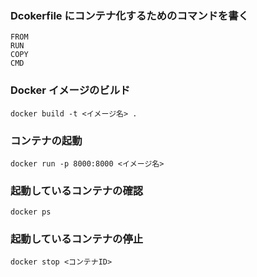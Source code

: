 ### Dcokerfile にコンテナ化するためのコマンドを書く

```
FROM
RUN
COPY
CMD
```

### Docker イメージのビルド

```
docker build -t <イメージ名> .
```

### コンテナの起動

```
docker run -p 8000:8000 <イメージ名>
```

### 起動しているコンテナの確認

```
docker ps
```

### 起動しているコンテナの停止

```
docker stop <コンテナID>
```
